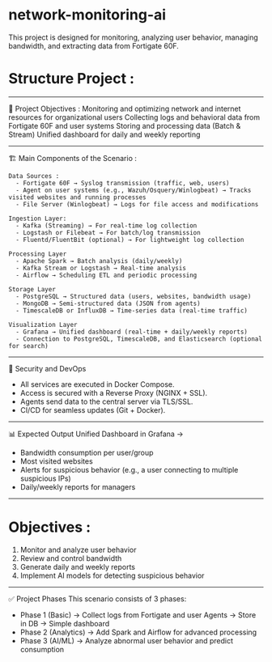 # network-monitoring-ai
This project is designed for monitoring, analyzing user behavior, managing bandwidth, and extracting data from Fortigate 60F.


# Structure Project :

------------------------------------------------------


🎯 Project Objectives :
Monitoring and optimizing network and internet resources for organizational users
Collecting logs and behavioral data from Fortigate 60F and user systems
Storing and processing data (Batch & Stream)
Unified dashboard for daily and weekly reporting

------------------------------------------------------

🏗️ Main Components of the Scenario :

    Data Sources :
      - Fortigate 60F → Syslog transmission (traffic, web, users)
      - Agent on user systems (e.g., Wazuh/Osquery/Winlogbeat) → Tracks visited websites and running processes
      - File Server (Winlogbeat) → Logs for file access and modifications
    
    Ingestion Layer:
      - Kafka (Streaming) → For real-time log collection
      - Logstash or Filebeat → For batch/log transmission
      - Fluentd/FluentBit (optional) → For lightweight log collection
    
    Processing Layer
      - Apache Spark → Batch analysis (daily/weekly)
      - Kafka Stream or Logstash → Real-time analysis
      - Airflow → Scheduling ETL and periodic processing
    
    Storage Layer
      - PostgreSQL → Structured data (users, websites, bandwidth usage)
      - MongoDB → Semi-structured data (JSON from agents)
      - TimescaleDB or InfluxDB → Time-series data (real-time traffic)
    
    Visualization Layer
      - Grafana → Unified dashboard (real-time + daily/weekly reports)
      - Connection to PostgreSQL, TimescaleDB, and Elasticsearch (optional for search)

------------------------------------------------------

🔐 Security and DevOps
  - All services are executed in Docker Compose.
  - Access is secured with a Reverse Proxy (NGINX + SSL).
  - Agents send data to the central server via TLS/SSL.
  - CI/CD for seamless updates (Git + Docker).

------------------------------------------------------

📊 Expected Output
Unified Dashboard in Grafana →
  - Bandwidth consumption per user/group
  - Most visited websites
  - Alerts for suspicious behavior (e.g., a user connecting to multiple suspicious IPs)
  - Daily/weekly reports for managers

------------------------------------------------------

# Objectives :
  1) Monitor and analyze user behavior
  2) Review and control bandwidth
  3) Generate daily and weekly reports
  4) Implement AI models for detecting suspicious behavior

------------------------------------------------------

✅ Project Phases
This scenario consists of 3 phases:
  - Phase 1 (Basic) → Collect logs from Fortigate and user Agents → Store in DB → Simple dashboard
  - Phase 2 (Analytics) → Add Spark and Airflow for advanced processing
  - Phase 3 (AI/ML) → Analyze abnormal user behavior and predict consumption
